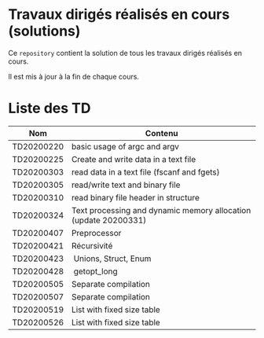 # Travaux dirigés réalisés en cours (solutions)

Ce `repository` contient la solution de tous les travaux dirigés réalisés en cours.

Il est mis à jour à la fin de chaque cours.

# Liste des TD

| Nom | Contenu |
|---|---|
| TD20200220 | basic usage of argc and argv |
| TD20200225 | Create and write data in a text file |
| TD20200303 | read data in a text file (fscanf and fgets)|
| TD20200305 | read/write text and binary file |
| TD20200310 | read binary file header in structure|
| TD20200324 | Text processing and  dynamic memory allocation (update 20200331)| 
| TD20200407 | Preprocessor | 
| TD20200421 | Récursivité |  
| TD20200423 | Unions, Struct, Enum |
| TD20200428 | getopt_long |
| TD20200505 | Separate compilation |  
| TD20200507 | Separate compilation |  
| TD20200519 | List with fixed size table |
| TD20200526 | List with fixed size table |

